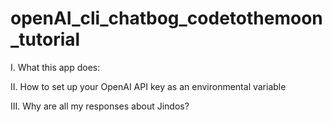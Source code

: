 # openAI_cli_chatbog_codetothemoon_tutorial

I. What this app does:

II. How to set up your OpenAI API key as an environmental variable

III. Why are all my responses about Jindos?
